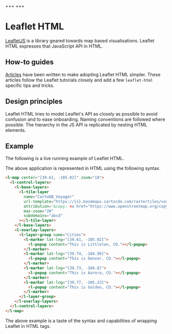 +++
+++
# Leaflet HTML

[LeafletJS](https://leafletjs.com/) is a library geared towards map based visualisations.
Leaflet HTML expresses that JavaScript API in HTML.

## How-to guides

[Articles](@/articles/_index.md) have been written to make adopting Leaflet HTML simpler.
These articles follow the Leaflet tutorials closely and add a few `leaflet-html` specific
tips and tricks.

## Design principles

Leaflet HTML tries to model Leaflet's API as closely as possible to avoid confusion and to ease onboarding.
Naming conventions are followed where possible.
The hierarchy in the JS API is replicated by nesting HTML elements.

## Example

The following is a live running example of Leaflet HTML.

<l-map center="[39.61, -105.02]" zoom="10">
  <l-control-layers>
    <l-base-layers>
      <l-tile-layer
        name="CartoDB_Voyager"
        url-template="https://{s}.basemaps.cartocdn.com/rastertiles/voyager/{z}/{x}/{y}{r}.png"
        attribution='&copy; <a href="https://www.openstreetmap.org/copyright">OpenStreetMap</a> contributors &copy; <a href="https://carto.com/attributions">CARTO</a>'
        max-zoom="20"
        subdomains="abcd"
        show
      ></l-tile-layer>
    </l-base-layers>
    <l-overlay-layers>
      <l-layer-group name="Cities">
        <l-marker lat-lng="[39.61, -105.02]">
          <l-popup content="This is Littleton, CO."></l-popup>
        </l-marker>
        <l-marker lat-lng="[39.74, -104.99]">
          <l-popup content="This is Denver, CO."></l-popup>
        </l-marker>
        <l-marker lat-lng="[39.73, -104.8]">
          <l-popup content="This is Aurora, CO."></l-popup>
        </l-marker>
        <l-marker lat-lng="[39.77, -105.23]">
          <l-popup content="This is Golden, CO."></l-popup>
        </l-marker>
      </l-layer-group>
    </l-overlay-layers>
  </l-control-layers>
</l-map>

The above application is represented in HTML using the following syntax.

```html
<l-map center="[39.61, -105.02]" zoom="10">
  <l-control-layers>
    <l-base-layers>
      <l-tile-layer
        name="CartoDB_Voyager"
        url-template="https://{s}.basemaps.cartocdn.com/rastertiles/voyager/{z}/{x}/{y}{r}.png"
        attribution='&copy; <a href="https://www.openstreetmap.org/copyright">OpenStreetMap</a> contributors &copy; <a href="https://carto.com/attributions">CARTO</a>'
        max-zoom="20"
        subdomains="abcd"
      ></l-tile-layer>
    </l-base-layers>
    <l-overlay-layers>
      <l-layer-group name="Cities">
        <l-marker lat-lng="[39.61, -105.02]">
          <l-popup content="This is Littleton, CO."></l-popup>
        </l-marker>
        <l-marker lat-lng="[39.74, -104.99]">
          <l-popup content="This is Denver, CO."></l-popup>
        </l-marker>
        <l-marker lat-lng="[39.73, -104.8]">
          <l-popup content="This is Aurora, CO."></l-popup>
        </l-marker>
        <l-marker lat-lng="[39.77, -105.23]">
          <l-popup content="This is Golden, CO."></l-popup>
        </l-marker>
      </l-layer-group>
    </l-overlay-layers>
  </l-control-layers>
</l-map>
```

The above example is a taste of the syntax and capabilities of wrapping Leaflet in HTML tags.
